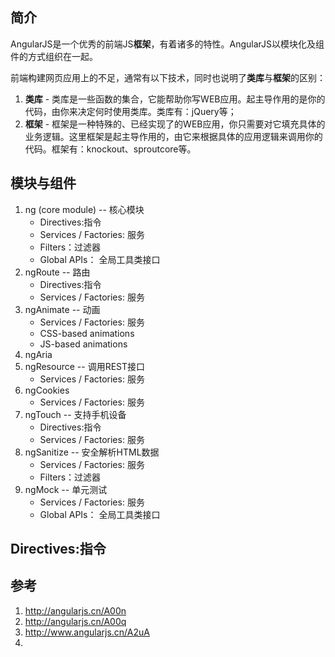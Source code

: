 ## 简介

AngularJS是一个优秀的前端JS**框架**，有着诸多的特性。AngularJS以模块化及组件的方式组织在一起。

前端构建网页应用上的不足，通常有以下技术，同时也说明了**类库**与**框架**的区别：

1. **类库** - 类库是一些函数的集合，它能帮助你写WEB应用。起主导作用的是你的代码，由你来决定何时使用类库。类库有：jQuery等；
2. **框架** - 框架是一种特殊的、已经实现了的WEB应用，你只需要对它填充具体的业务逻辑。这里框架是起主导作用的，由它来根据具体的应用逻辑来调用你的代码。框架有：knockout、sproutcore等。 

## 模块与组件

1. ng (core module) -- 核心模块
    * Directives:指令
    * Services / Factories: 服务
    * Filters：过滤器
    * Global APIs： 全局工具类接口 
2. ngRoute -- 路由
    * Directives:指令
    * Services / Factories: 服务
3. ngAnimate -- 动画
    * Services / Factories: 服务
    * CSS-based animations
    * JS-based animations
4. ngAria
5. ngResource -- 调用REST接口
    * Services / Factories: 服务
6. ngCookies
    * Services / Factories: 服务
7. ngTouch -- 支持手机设备
    * Directives:指令
    * Services / Factories: 服务
8. ngSanitize -- 安全解析HTML数据
    * Services / Factories: 服务
    * Filters：过滤器
9. ngMock -- 单元测试
    * Services / Factories: 服务
    * Global APIs： 全局工具类接口

## Directives:指令



## 参考

1. http://angularjs.cn/A00n
2. http://angularjs.cn/A00q
3. http://www.angularjs.cn/A2uA
4. 
